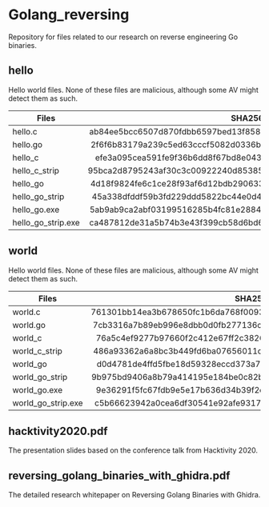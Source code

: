 # Golang_reversing

Repository for files related to our research on reverse engineering Go binaries.

## hello
Hello world files. None of these files are malicious, although some AV might detect them as such.

| Files         | SHA256        |
| ------------- |:-------------:|
| hello.c       | ab84ee5bcc6507d870fdbb6597bed13f858bbe322dc566522723fd8669a6d073 |
| hello.go      | 2f6f6b83179a239c5ed63cccf5082d0336b9a86ed93dcf0e03634c8e1ba8389b |
| hello_c       | efe3a095cea591fe9f36b6dd8f67bd8e043c92678f479582f61aabf5428e4fc4 |
| hello_c_strip | 95bca2d8795243af30c3c00922240d85385ee2c6e161d242ec37fa986b423726 |
| hello_go      | 4d18f9824fe6c1ce28f93af6d12bdb290633905a34678009505d216bf744ecb3 |
| hello_go_strip| 45a338dfddf59b3fd229ddd5822bc44e0d4a036f570b7eaa8a32958222af2be2 |
| hello_go.exe  | 5ab9ab9ca2abf03199516285b4fc81e2884342211bf0b88b7684f87e61538c4d |
| hello_go_strip.exe | ca487812de31a5b74b3e43f399cb58d6bd6d8c422a4009788f22ed4bd4fd936c |


## world
Hello world files. None of these files are malicious, although some AV might detect them as such.

| Files         | SHA256        |
| ------------- |:-------------:|
| world.c       | 761301bb14ea3b678650fc1b6da768f009387ee726712e291d57e2d7985613d0 |
| world.go      | 7cb3316a7b89eb996e8dbb0d0fb277136cd588cc54642f3b09aa84cd177cb3a2 |
| world_c       | 76a5c4ef9277b97660f2c412e67ff2c3826e699913db86cd333e8f1d4fb5b8a3 |
| world_c_strip | 486a93362a6a8bc3b449fd6ba07656011c687ed31a19091c329a434bff4d75bb |
| world_go      | d0d4781de4ffd5fbe18d59328eccd373a782eecdf55a2c5199b7dc6598cfb99e |
| world_go_strip| 9b975bd9406a8b79a414195e184be0c82bb1593979577f0344c797f9bcd4ad0b |
| world_go.exe  | 9e36291f5fc67fdb9e5e17b636d34b39f2cc39f328916a9012a8f8d545e9d0c8 |
| world_go_strip.exe | c5b66623942a0cea6df30541e92afe93172be7bb4dbdd42a1fa354e9edd79a1d |

## hacktivity2020.pdf

The presentation slides based on the conference talk from Hacktivity 2020.

## reversing_golang_binaries_with_ghidra.pdf

The detailed research whitepaper on Reversing Golang Binaries with Ghidra.
